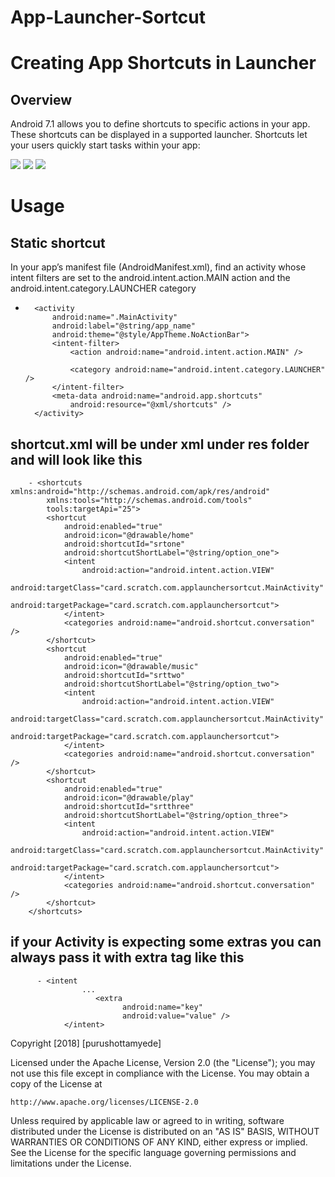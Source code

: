 # App-Launcher-Sortcut

# Creating App Shortcuts in Launcher

## Overview

Android 7.1 allows you to define shortcuts to specific actions in your app. These shortcuts can be displayed in a supported launcher. Shortcuts let your users quickly start tasks within your app:

![](ss1.png) ![](ss2.png) ![](ss3.png)


# Usage

## Static shortcut

In your app’s manifest file (AndroidManifest.xml), find an activity whose intent filters are set to the android.intent.action.MAIN action and the android.intent.category.LAUNCHER category

-       <activity
            android:name=".MainActivity"
            android:label="@string/app_name"
            android:theme="@style/AppTheme.NoActionBar">
            <intent-filter>
                <action android:name="android.intent.action.MAIN" />

                <category android:name="android.intent.category.LAUNCHER" />
            </intent-filter>
            <meta-data android:name="android.app.shortcuts"
                android:resource="@xml/shortcuts" />
        </activity>
        
## shortcut.xml will be under xml under res folder and will look like this

        - <shortcuts xmlns:android="http://schemas.android.com/apk/res/android"
            xmlns:tools="http://schemas.android.com/tools"
            tools:targetApi="25">
            <shortcut
                android:enabled="true"
                android:icon="@drawable/home"
                android:shortcutId="srtone"
                android:shortcutShortLabel="@string/option_one">
                <intent
                    android:action="android.intent.action.VIEW"
                    android:targetClass="card.scratch.com.applaunchersortcut.MainActivity"
                    android:targetPackage="card.scratch.com.applaunchersortcut">
                </intent>
                <categories android:name="android.shortcut.conversation" />
            </shortcut>
            <shortcut
                android:enabled="true"
                android:icon="@drawable/music"
                android:shortcutId="srttwo"
                android:shortcutShortLabel="@string/option_two">
                <intent
                    android:action="android.intent.action.VIEW"
                    android:targetClass="card.scratch.com.applaunchersortcut.MainActivity"
                    android:targetPackage="card.scratch.com.applaunchersortcut">
                </intent>
                <categories android:name="android.shortcut.conversation" />
            </shortcut>
            <shortcut
                android:enabled="true"
                android:icon="@drawable/play"
                android:shortcutId="srtthree"
                android:shortcutShortLabel="@string/option_three">
                <intent
                    android:action="android.intent.action.VIEW"
                    android:targetClass="card.scratch.com.applaunchersortcut.MainActivity"
                    android:targetPackage="card.scratch.com.applaunchersortcut">
                </intent>
                <categories android:name="android.shortcut.conversation" />
            </shortcut>
        </shortcuts>

##  if your Activity is expecting some extras you can always pass it with extra tag like this

          - <intent
                    ...
                       <extra
                             android:name="key"
                             android:value="value" />
                </intent>


Copyright [2018] [purushottamyede]

Licensed under the Apache License, Version 2.0 (the "License");
you may not use this file except in compliance with the License.
You may obtain a copy of the License at

    http://www.apache.org/licenses/LICENSE-2.0

Unless required by applicable law or agreed to in writing, software
distributed under the License is distributed on an "AS IS" BASIS,
WITHOUT WARRANTIES OR CONDITIONS OF ANY KIND, either express or implied.
See the License for the specific language governing permissions and
limitations under the License.
